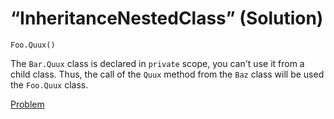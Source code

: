 # “InheritanceNestedClass” (Solution)

```
Foo.Quux()
```

The `Bar.Quux` class is declared in `private` scope, you can't use it from a child class. Thus, the call of the `Quux` method from the `Baz` class will be used the `Foo.Quux` class.

[Problem](./InheritanceNestedClass-P.md)